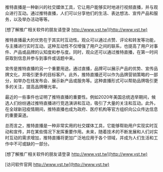 推特直播是一种新兴的社交媒体工具，它让用户能够实时地进行视频直播，并与观众进行互动。通过推特直播，人们可以分享他们的生活、表达想法、宣传产品和服务，以及举办活动等等。

[想了解推广相关软件的朋友请登录 http://www.vst.tw](http://www.vst.tw)

推特直播最大的优势在于其实时互动性。观众可以通过点赞、评论和转发等功能，与主播进行实时互动。这种互动性不仅增强了用户之间的联系，也提高了用户对事件、产品或品牌的认知度和参与度。同时，观众还可以通过推特直播，在第一时间获取到信息并参与到事件或话题中来。

宣传是推特直播的另一个重要用途。通过直播，品牌可以展示产品的优势、宣传品牌文化，并吸引更多的目标客户。此外，推特直播还可以作为品牌营销策略的一部分，如举办在线发布会、展示新产品或服务等。这种直播形式可以帮助品牌吸引更多的关注，提高品牌曝光率。

最近的一些事件也证明了推特直播的重要性。例如2020年美国总统选举期间，候选人们纷纷通过推特直播进行竞选演讲和互动，吸引了大量的关注和互动。此外，在全球新冠疫情期间，推特直播也成为政府、医疗机构等官方组织向公众传达信息的重要渠道。

总而言之，推特直播是一种非常实用的社交媒体工具，它能够帮助用户实现实时互动和宣传，并在某些情况下发挥重要作用。未来，随着技术的不断发展和人们对实时互动的需求增加，推特直播将更加广泛地应用于各个领域，并成为人们生活和工作中不可或缺的一部分。

[想了解推广相关软件的朋友请登录 http://www.vst.tw](http://www.vst.tw)


[访问软件官网 http://www.vst.tw](http://www.vst.tw)
